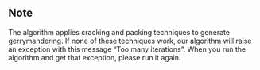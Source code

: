 ## Note

The algorithm applies cracking and packing techniques to generate gerrymandering. If none of these techniques work, our algorithm will raise an exception with this message “Too many iterations”. When you run the algorithm and get that exception, please run it again.
